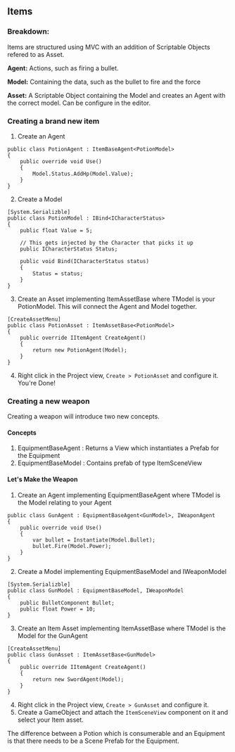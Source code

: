 ## Items

### Breakdown:

Items are structured using MVC with an addition of Scriptable Objects refered to as Asset.

**Agent:** Actions, such as firing a bullet.

**Model:** Containing the data, such as the bullet to fire and the force

**Asset:** A Scriptable Object containing the Model and creates an Agent with the correct model. Can be configure in the editor.

### Creating a brand new item
1. Create an Agent

```
public class PotionAgent : ItemBaseAgent<PotionModel>
{
	public override void Use()
	{
		Model.Status.AddHp(Model.Value);
	}
}
```

2. Create a Model

```
[System.Serializble]
public class PotionModel : IBind<ICharacterStatus>
{
	public float Value = 5;
	
	// This gets injected by the Character that picks it up
	public ICharacterStatus Status;
	
	public void Bind(ICharacterStatus status)
	{ 
		Status = status;
	}
}
```

3. Create an Asset implementing ItemAssetBase<TModel> where TModel is your PotionModel. This will connect the Agent and Model together.

```
[CreateAssetMenu]
public class PotionAsset : ItemAssetBase<PotionModel>
{
    public override IItemAgent CreateAgent()
    {
        return new PotionAgent(Model);
    }
}
``` 

4. Right click in the Project view, `Create > PotionAsset` and configure it. You're Done!

### Creating a new weapon
Creating a weapon will introduce two new concepts.

#### Concepts
1. EquipmentBaseAgent<TModel> : Returns a View which instantiates a Prefab for the Equipment
2. EquipmentBaseModel : Contains prefab of type ItemSceneView

#### Let's Make the Weapon
1. Create an Agent implementing EquipmentBaseAgent<TModel> where TModel is the Model relating to your Agent

```
public class GunAgent : EquipmentBaseAgent<GunModel>, IWeaponAgent
{
	public override void Use()
	{
		var bullet = Instantiate(Model.Bullet);
		bullet.Fire(Model.Power);
	}
}
```

2. Create a Model implementing EquipmentBaseModel and IWeaponModel

```
[System.Serializble]
public class GunModel : EquipmentBaseModel, IWeaponModel
{
	public BulletComponent Bullet;
	public float Power = 10;
}
```

3. Create an Item Asset implementing ItemAssetBase<TModel> where TModel is the Model for the GunAgent

```
[CreateAssetMenu]
public class GunAsset : ItemAssetBase<GunModel>
{
    public override IItemAgent CreateAgent()
    {
        return new SwordAgent(Model);
    }
}
```

4. Right click in the Project view, `Create > GunAsset` and configure it.
5. Create a GameObject and attach the `ItemSceneView` component on it and select your Item asset.

The difference between a Potion which is consumerable and an Equipment is that there needs to be a Scene Prefab for the Equipment.

